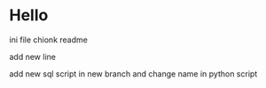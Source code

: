 # Hello
ini file chionk readme

add new line

add new sql script in new branch  and change name in python script